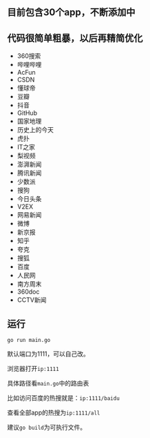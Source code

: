 ## 目前包含30个app，不断添加中
## 代码很简单粗暴，以后再精简优化

+ 360搜索
+ 哔哩哔哩
+ AcFun
+ CSDN
+ 懂球帝
+ 豆瓣
+ 抖音
+ GitHub
+ 国家地理
+ 历史上的今天
+ 虎扑
+ IT之家
+ 梨视频
+ 澎湃新闻
+ 腾讯新闻
+ 少数派
+ 搜狗
+ 今日头条
+ V2EX
+ 网易新闻
+ 微博
+ 新京报
+ 知乎
+ 夸克
+ 搜狐
+ 百度
+ 人民网
+ 南方周末
+ 360doc
+ CCTV新闻

## 运行

`go run main.go`

默认端口为1111，可以自己改。

浏览器打开`ip:1111`

具体路径看`main.go`中的路由表

比如访问百度的热搜就是：`ip:1111/baidu`

查看全部app的热搜为`ip:1111/all`

建议`go build`为可执行文件。